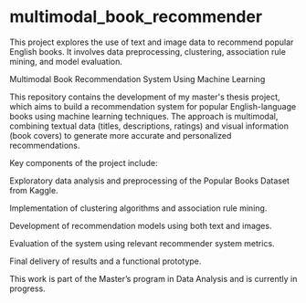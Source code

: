 # multimodal_book_recommender
This project explores the use of text and image data to recommend popular English books. It involves data preprocessing, clustering, association rule mining, and model evaluation.


Multimodal Book Recommendation System Using Machine Learning

This repository contains the development of my master's thesis project, which aims to build a recommendation system for popular English-language books using machine learning techniques. The approach is multimodal, combining textual data (titles, descriptions, ratings) and visual information (book covers) to generate more accurate and personalized recommendations.

Key components of the project include:

Exploratory data analysis and preprocessing of the Popular Books Dataset from Kaggle.

Implementation of clustering algorithms and association rule mining.

Development of recommendation models using both text and images.

Evaluation of the system using relevant recommender system metrics.

Final delivery of results and a functional prototype.

This work is part of the Master’s program in Data Analysis and is currently in progress.
